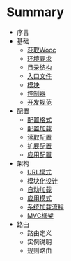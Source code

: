 # Summary

* 序言
* 基础
   * [获取Wooc](base/获取Wooc.md)
   * [环境要求](base/环境要求.md)
   * [目录结构](base/目录结构.md)
   * [入口文件](base/入口文件.md)
   * [模块](base/模块.md)
   * [控制器](base/控制器.md)
   * [开发规范](base/开发规范.md)
* 配置
   * [配置格式](config/配置格式.md)
   * [配置加载](config/配置加载.md)
   * [读取配置](config/读取配置.md)
   * [扩展配置](config/扩展配置.md)
   * [应用配置](config/应用配置.md)
* 架构
   * [URL模式](architecture/URL模式.md)
   * [模块化设计](architecture/模块化设计.md)
   * [自动加载](architecture/自动加载.md)
   * [应用模式](architecture/应用模式.md)
   * [系统加载流程](architecture/系统加载流程.md)
   * [MVC框架](architecture/MVC框架.md)
* 路由
   * 路由定义
   * 实例说明
   * 规则路由

